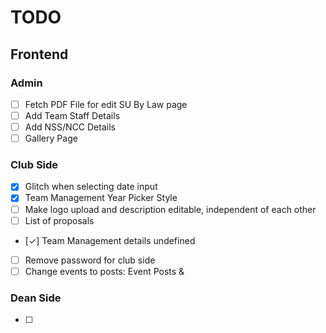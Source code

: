 # TODO

## Frontend

### Admin

- [ ] Fetch PDF File for edit SU By Law page
- [ ] Add Team Staff Details
- [ ] Add NSS/NCC Details
- [ ] Gallery Page

### Club Side

- [x] Glitch when selecting date input
- [x] Team Management Year Picker Style
- [ ] Make logo upload and description editable, independent of each other
- [ ] List of proposals
- [✓] Team Management details undefined
- [ ] Remove password for club side
- [ ] Change events to posts: Event Posts & 

### Dean Side

- [ ]